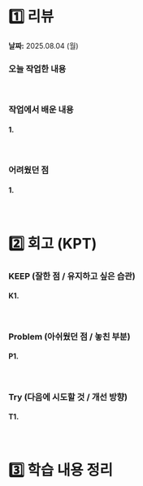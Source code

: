 # 1️⃣ 리뷰
**날짜:** 2025.08.04 (월)

### 오늘 작업한 내용


</br>

### 작업에서 배운 내용

#### 1. 

<br/>

### 어려웠던 점

#### 1. 



<br/>

#  2️⃣ 회고 (KPT)

### KEEP (잘한 점 / 유지하고 싶은 습관)

#### K1. 

<br/>

### Problem (아쉬웠던 점 / 놓친 부분)

#### P1. 

<br/>

### Try (다음에 시도할 것 / 개선 방향)

#### T1. 

<br/>

#  3️⃣ 학습 내용 정리



<br/>
